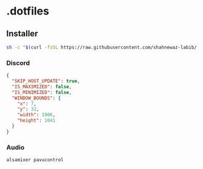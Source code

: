 # .dotfiles
## Installer
```bash
sh -c "$(curl -fsSL https://raw.githubusercontent.com/shahnewaz-labib/.dotfiles/main/install.sh)"
```

### Discord
```json
{
  "SKIP_HOST_UPDATE": true,
  "IS_MAXIMIZED": false,
  "IS_MINIMIZED": false,
  "WINDOW_BOUNDS": {
    "x": 7,
    "y": 32,
    "width": 1906,
    "height": 1041
  }
}
```

### Audio
```alsamixer pavucontrol```
